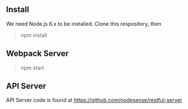 ## Install

We need Node.js 6.x to be installed. 
Clone this respository, then

> npm install

## Webpack Server

> npm start


## API Server

API Server code is found at https://github.com/nodesense/restful-server
 